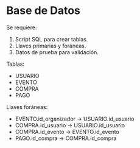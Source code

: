 ﻿# Base de Datos

Se requiere:
1. Script SQL para crear tablas.
2. Llaves primarias y foráneas.
3. Datos de prueba para validación.

Tablas:
- USUARIO
- EVENTO
- COMPRA
- PAGO

Llaves foráneas:
- EVENTO.id_organizador → USUARIO.id_usuario
- COMPRA.id_usuario → USUARIO.id_usuario
- COMPRA.id_evento → EVENTO.id_evento
- PAGO.id_compra → COMPRA.id_compra
